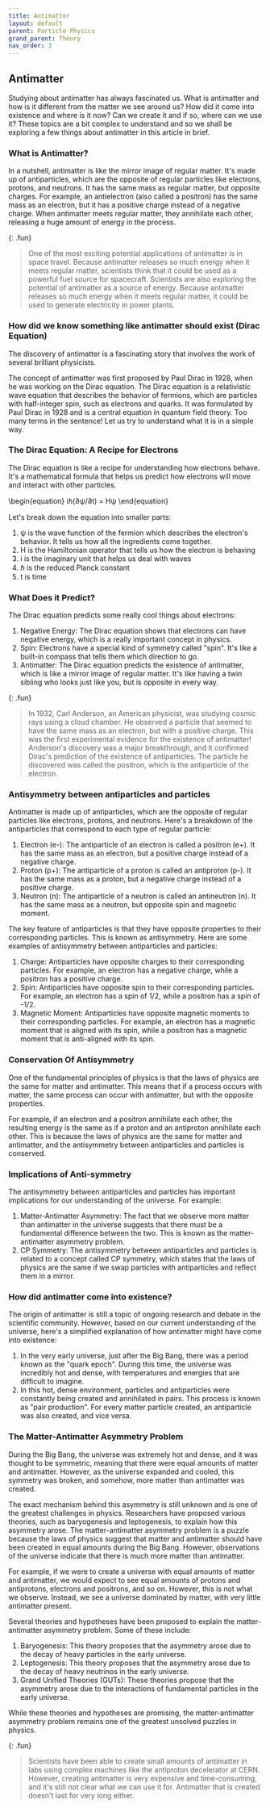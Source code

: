 ```yaml
---
title: Antimatter
layout: default
parent: Particle Physics
grand_parent: Theory
nav_order: 3
---
```


## Antimatter

Studying about antimatter has always fascinated us. What is antimatter and how is it different from the matter we see around us? How did it come into existence and where is it now? Can we create it and if so, where can we use it? These topics are a bit complex to understand and so we shall be exploring a few things about antimatter in this article in brief.

### What is Antimatter?

In a nutshell, antimatter is like the mirror image of regular matter. It's made up of antiparticles, which are the opposite of regular particles like electrons, protons, and neutrons. It has the same mass as regular matter, but opposite charges. For example, an antielectron (also called a positron) has the same mass as an electron, but it has a positive charge instead of a negative charge. When antimatter meets regular matter, they annihilate each other, releasing a huge amount of energy in the process.

{: .fun}
>One of the most exciting potential applications of antimatter is in space travel. Because antimatter releases so much energy when it meets regular matter, scientists think that it could be used as a powerful fuel source for spacecraft. Scientists are also exploring the potential of antimatter as a source of energy. Because antimatter releases so much energy when it meets regular matter, it could be used to generate electricity in power plants.

### How did we know something like antimatter should exist (Dirac Equation)

The discovery of antimatter is a fascinating story that involves the work of several brilliant physicists.

The concept of antimatter was first proposed by Paul Dirac in 1928, when he was working on the Dirac equation. The Dirac equation is a relativistic wave equation that describes the behavior of fermions, which are particles with half-integer spin, such as electrons and quarks. It was formulated by Paul Dirac in 1928 and is a central equation in quantum field theory. Too many terms in the sentence! Let us try to understand what it is in a simple way.

### The Dirac Equation: A Recipe for Electrons

The Dirac equation is like a recipe for understanding how electrons behave. It's a mathematical formula that helps us predict how electrons will move and interact with other particles.

\begin{equation}
  iℏ(∂ψ/∂t) = Hψ
\end{equation}

Let's break down the equation into smaller parts:

1. ψ is the wave function of the fermion which describes the electron's behavior. It tells us how all the ingredients come together.
2. H is the Hamiltonian operator that tells us how the electron is behaving
3. i is the imaginary unit that helps us deal with waves
4. ℏ is the reduced Planck constant
5. t is time

### What Does it Predict?

The Dirac equation predicts some really cool things about electrons:

1. Negative Energy: The Dirac equation shows that electrons can have negative energy, which is a really important concept in physics.
2. Spin: Electrons have a special kind of symmetry called "spin". It's like a built-in compass that tells them which direction to go.
3. Antimatter: The Dirac equation predicts the existence of antimatter, which is like a mirror image of regular matter. It's like having a twin sibling who looks just like you, but is opposite in every way.

{: .fun}
>In 1932, Carl Anderson, an American physicist, was studying cosmic rays using a cloud chamber. He observed a particle that seemed to have the same mass as an electron, but with a positive charge. This was the first experimental evidence for the existence of antimatter!
Anderson's discovery was a major breakthrough, and it confirmed Dirac's prediction of the existence of antiparticles. The particle he discovered was called the positron, which is the antiparticle of the electron.

### Antisymmetry between antiparticles and particles

Antimatter is made up of antiparticles, which are the opposite of regular particles like electrons, protons, and neutrons. Here's a breakdown of the antiparticles that correspond to each type of regular particle:

1. Electron (e-): The antiparticle of an electron is called a positron (e+). It has the same mass as an electron, but a positive charge instead of a negative charge.
2. Proton (p+): The antiparticle of a proton is called an antiproton (p-). It has the same mass as a proton, but a negative charge instead of a positive charge.
3. Neutron (n): The antiparticle of a neutron is called an antineutron (n). It has the same mass as a neutron, but opposite spin and magnetic moment.

The key feature of antiparticles is that they have opposite properties to their corresponding particles. This is known as antisymmetry.
 Here are some examples of antisymmetry between antiparticles and particles:

1. Charge: Antiparticles have opposite charges to their corresponding particles. For example, an electron has a negative charge, while a positron has a positive charge.
2. Spin: Antiparticles have opposite spin to their corresponding particles. For example, an electron has a spin of 1/2, while a positron has a spin of -1/2.
3. Magnetic Moment: Antiparticles have opposite magnetic moments to their corresponding particles. For example, an electron has a magnetic moment that is aligned with its spin, while a positron has a magnetic moment that is anti-aligned with its spin.

### Conservation Of Antisymmetry

One of the fundamental principles of physics is that the laws of physics are the same for matter and antimatter. This means that if a process occurs with matter, the same process can occur with antimatter, but with the opposite properties.

For example, if an electron and a positron annihilate each other, the resulting energy is the same as if a proton and an antiproton annihilate each other. This is because the laws of physics are the same for matter and antimatter, and the antisymmetry between antiparticles and particles is conserved.

### Implications of Anti-symmetry

The antisymmetry between antiparticles and particles has important implications for our understanding of the universe. For example:

1. Matter-Antimatter Asymmetry: The fact that we observe more matter than antimatter in the universe suggests that there must be a fundamental difference between the two. This is known as the matter-antimatter asymmetry problem.
2. CP Symmetry: The antisymmetry between antiparticles and particles is related to a concept called CP symmetry, which states that the laws of physics are the same if we swap particles with antiparticles and reflect them in a mirror.

### How did antimatter come into existence?

The origin of antimatter is still a topic of ongoing research and debate in the scientific community. However, based on our current understanding of the universe, here's a simplified explanation of how antimatter might have come into existence:

1. In the very early universe, just after the Big Bang, there was a period known as the "quark epoch". During this time, the universe was incredibly hot and dense, with temperatures and energies that are difficult to imagine.
2. In this hot, dense environment, particles and antiparticles were constantly being created and annihilated in pairs. This process is known as "pair production". For every matter particle created, an antiparticle was also created, and vice versa.

### The Matter-Antimatter Asymmetry Problem

During the Big Bang, the universe was extremely hot and dense, and it was thought to be symmetric, meaning that there were equal amounts of matter and antimatter. However, as the universe expanded and cooled, this symmetry was broken, and somehow, more matter than antimatter was created.

The exact mechanism behind this asymmetry is still unknown and is one of the greatest challenges in physics. Researchers have proposed various theories, such as baryogenesis and leptogenesis, to explain how this asymmetry arose.
The matter-antimatter asymmetry problem is a puzzle because the laws of physics suggest that matter and antimatter should have been created in equal amounts during the Big Bang. However, observations of the universe indicate that there is much more matter than antimatter.

For example, if we were to create a universe with equal amounts of matter and antimatter, we would expect to see equal amounts of protons and antiprotons, electrons and positrons, and so on. However, this is not what we observe. Instead, we see a universe dominated by matter, with very little antimatter present.

Several theories and hypotheses have been proposed to explain the matter-antimatter asymmetry problem. Some of these include:

1. Baryogenesis: This theory proposes that the asymmetry arose due to the decay of heavy particles in the early universe.
2. Leptogenesis: This theory proposes that the asymmetry arose due to the decay of heavy neutrinos in the early universe.
3. Grand Unified Theories (GUTs): These theories propose that the asymmetry arose due to the interactions of fundamental particles in the early universe.

While these theories and hypotheses are promising, the matter-antimatter asymmetry problem remains one of the greatest unsolved puzzles in physics.

{: .fun}
>Scientists have been able to create small amounts of antimatter in labs using complex machines like the antiproton decelerator at CERN. However, creating antimatter is very expensive and time-consuming, and it's still not clear what we can use it for. Antimatter that is created doesn't last for very long either.
